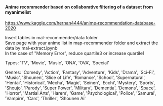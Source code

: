 #### Anime recommender based on collaborative filtering of a dataset from myanimelist  
https://www.kaggle.com/hernan4444/anime-recommendation-database-2020  

Insert tables in mal-recommender/data folder  
Save page with your anime list in map-recommender folder and extract the data by mal-extract.ipynb  
In the case of "Memory Error", reduce quartile3 or increase quartile1  

Types: 'TV', 'Movie', 'Music', 'ONA', 'OVA', 'Special'  

Genres: 'Comedy',
 'Action',
 'Fantasy',
 'Adventure',
 'Kids',
 'Drama',
 'Sci-Fi',
 'Music',
 'Shounen',
 'Slice of Life',
 'Romance',
 'School',
 'Supernatural',
 'Hentai',
 'Historical',
 'Mecha',
 'Magic',
 'Seinen',
 'Ecchi',
 'Mystery',
 'Sports',
 'Shoujo',
 'Parody',
 'Super Power',
 'Military',
 'Dementia',
 'Demons',
 'Space',
 'Horror',
 'Martial Arts',
 'Harem',
 'Game',
 'Psychological',
 'Police',
 'Samurai',
 'Vampire',
 'Cars',
 'Thriller',
 'Shounen Ai'
